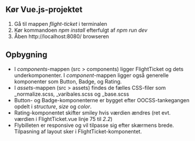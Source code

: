 ## Kør Vue.js-projektet
1. Gå til mappen _flight-ticket_ i terminalen
2. Kør kommandoen _npm install_ efterfulgt af _npm run dev_
3. Åben http://localhost:8080/ browseren 

## Opbygning
- I _components_-mappen (src > components) ligger FlightTicket og dets underkomponenter. I _component_-mappen ligger også generelle komponenter som Button, Badge, og Rating.
- I _assets_-mappen (src > assets) findes de fælles CSS-filer som _normalize.scss, _varibales.scss og _base.scss
- Button- og Badge-komponenterne er bygget efter OOCSS-tankegangen opdelt i _structure_, _size_ og _color_.
- Rating-komponentet skifter smiley hvis værdien ændres (ret evt. værdien i FlightTicket.vue linje 75 til _2.2_)
- Flybilleten er responsive og vil tilpasse sig efter skærmens brede. Tilpasning af layout sker i FlightTicket-komponentet.

